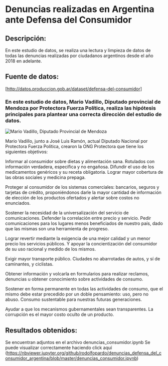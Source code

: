 # Denuncias realizadas en Argentina ante Defensa del Consumidor 
## Descripción: 

En este estudio de datos, se realiza una lectura y limpieza de datos de todas las denuncias realizadas por ciudadanos argentinos
desde el año 2018 en adelante. 

## Fuente de datos: 

[http://datos.produccion.gob.ar/dataset/defensa-del-consumidor]

### En este estudio de datos, Mario Vadillo, Diputado provincial de Mendoza por Protectora Fuerza Política, realiza las hipótesis principales para plantear una correcta dirección del estudio de datos. 

![Mario Vadillo, Diputado Provincial de Mendoza](https://jornadaonline.com/fotos/archivo/vadillo(2).jpg)

Mario Vadillo, junto a José Luis Ramón, actual Diputado Nacional por Protectora Fuerza Política, crearon la ONG Protectora que tiene los siguientes objetivos:

Informar al consumidor sobre dietas y alimentación sana. Rotulados con información verdadera, específica y no engañosa. Difundir el uso de los medicamentos genéricos y su receta obligatoria. Lograr mayor cobertura de las obras sociales y medicina prepaga.

Proteger al consumidor de los sistemas comerciales: bancarios, seguros y tarjetas de crédito, proponiéndonos darle la mayor cantidad de información de elección de los productos ofertados y alertar sobre costos no enunciados.

Sostener la necesidad de la universalización del servicio de comunicaciones. Defender la correlación entre precio y servicio. Pedir comunicaciones para los lugares menos beneficiados de nuestro país, dado que las mismas son una herramienta de progreso.

Lograr revertir mediante la exigencia de una mejor calidad y un menor precio los servicios públicos. Y apoyar la concientización del consumidor de su uso racional y medido de los mismos.

Exigir mayor transporte público. Ciudades no abarrotadas de autos, y sí de caminantes, y ciclistas. 

Obtener información y volcarla en formularios para realizar reclamos, denuncias u obtener conocimiento sobre actividades de consumo.

Sostener en forma permanente en todas las actividades de consumo, que el mismo debe estar precedido por un doble pensamiento: uso, pero no abuso. Consumo sustentable para nuestras futuras generaciones.

Ayudar a que los mecanismos gubernamentales sean transparentes. La corrupción es el mayor costo oculto de un producto.

## Resultados obtenidos: 

Se encuentran adjuntos en el archivo denuncias_consumidor.ipynb
Se puede visualizar correctamente haciendo click aquí (https://nbviewer.jupyter.org/github/rodolfopardo/denuncias_defensa_del_consumidor_argentina/blob/master/denuncias_consumidor.ipynb)
